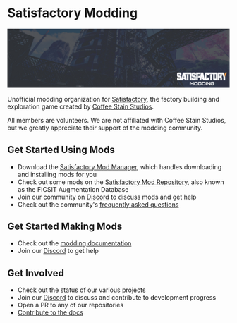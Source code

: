 # Satisfactory Modding

![image](./assets/banner.png)

Unofficial modding organization for [Satisfactory](https://www.satisfactorygame.com/), the factory building and exploration game created by [Coffee Stain Studios](https://www.coffeestainstudios.com/).

All members are volunteers. We are not affiliated with Coffee Stain Studios, but we greatly appreciate their support of the modding community.

## Get Started Using Mods

- Download the [Satisfactory Mod Manager](https://github.com/satisfactorymodding/SatisfactoryModManager/releases), which handles downloading and installing mods for you
- Check out some mods on the [Satisfactory Mod Repository](https://ficsit.app/), also known as the FICSIT Augmentation Database
- Join our community on [Discord](https://discord.com/invite/xkVJ73E) to discuss mods and get help
- Check out the community's [frequently asked questions](https://docs.ficsit.app/satisfactory-modding/latest/faq.html)

## Get Started Making Mods

- Check out the [modding documentation](https://docs.ficsit.app/)
- Join our [Discord](https://discord.com/invite/xkVJ73E) to get help

## Get Involved

- Check out the status of our various [projects](https://github.com/orgs/satisfactorymodding/projects)
- Join our [Discord](https://discord.com/invite/xkVJ73E) to discuss and contribute to development progress
- Open a PR to any of our repositories
- [Contribute to the docs](https://github.com/satisfactorymodding/Documentation/blob/master/README.md)
